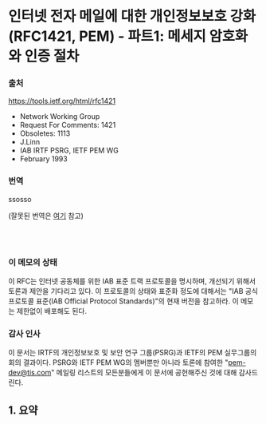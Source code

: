 # 인터넷 전자 메일에 대한 개인정보보호 강화(RFC1421, PEM) - 파트1: 메세지 암호화와 인증 절차

### 출처
https://tools.ietf.org/html/rfc1421

- Network Working Group
- Request For Comments: 1421
- Obsoletes: 1113
- J.Linn
- IAB IRTF PSRG, IETF PEM WG
- February 1993

### 번역
ssosso

(잘못된 번역은 [여기](https://github.com/ssosso/Docs-Reference-Translation/blob/master/README.md) 참고)

<br/><br/>

### 이 메모의 상태
이 RFC는 인터넷 공동체를 위한 IAB 표준 트랙 프로토콜을 명시하며, 개선되기 위해서 토론과 제안을 기다리고 있다. 이 프로토콜의 상태와 표준화 정도에 대해서는 "IAB 공식 프로토콜 표준(IAB Official Protocol Standards)"의 현재 버전을 참고하라. 이 메모는 제한없이 배포해도 된다.

### 감사 인사
이 문서는 IRTF의 개인정보보호 및 보안 연구 그룹(PSRG)과 IETF의 PEM 실무그룹의 회의 결과이다. PSRG와 IETF PEM WG의 멤버뿐만 아니라 토론에 참여한 "pem-dev@tis.com" 메일링 리스트의 모든분들에게 이 문서에 공헌해주신 것에 대해 감사드린다.

## 1. 요약
